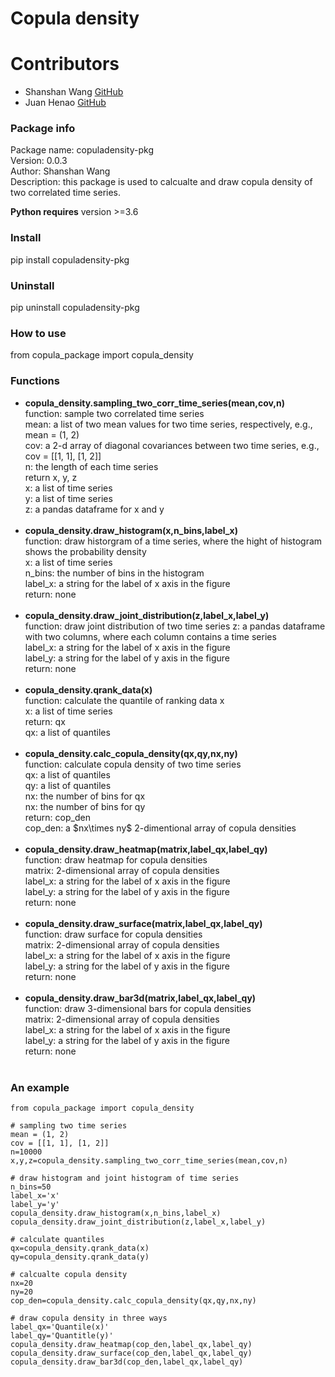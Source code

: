 # Copula density



# Contributors

- Shanshan Wang [GitHub](https://github.com/shannwang)
- Juan Henao [GitHub](https://github.com/juanhenao21)


### Package info
Package name: copuladensity-pkg<br/>
Version: 0.0.3<br/>
Author: Shanshan Wang<br/>
Description: this package is used to calcualte and draw copula density of two correlated time series.<br/>


**Python requires** version >=3.6

### Install
pip install copuladensity-pkg

### Uninstall
pip uninstall copuladensity-pkg

### How to use
from copula_package import copula_density

### Functions


<ul>
    <li> <strong>copula_density.sampling_two_corr_time_series(mean,cov,n)</strong> <br/>
        function: sample two correlated time series<br/>
        mean: a list of two mean values for two time series, respectively, e.g., mean = (1, 2)<br/>
        cov: a 2-d array of diagonal covariances between two time series, e.g., cov = [[1, 1], [1, 2]]<br/>
        n: the length of each time series<br/>
        return x, y, z <br/>
        x: a list of time series<br/>
        y: a list of time series<br/>
        z: a pandas dataframe for x and y<br> <br/>
    </li>
    <li> <strong>copula_density.draw_histogram(x,n_bins,label_x)</strong><br/>
        function: draw historgram of a time series, where the hight of histogram shows the probability density<br/>
        x: a list of time series<br/>
        n_bins: the number of bins in the histogram<br/>
        label_x: a string for the label of x axis in the figure<br/>
        return: none <br/><br/>
    </li>
    <li> <strong>copula_density.draw_joint_distribution(z,label_x,label_y)</strong><br/>
        function: draw joint distribution of two time series
        z: a pandas dataframe with two columns, where each column contains a time series<br/>
        label_x: a string for the label of x axis in the figure<br/>
        label_y: a string for the label of y axis in the figure<br/>
        return: none <br/><br/>
    </li>
    <li> <strong>copula_density.qrank_data(x)</strong><br/>
        function: calculate the quantile of ranking data x<br/>
        x: a list of time series<br/>
        return: qx <br/>
        qx: a list of quantiles <br/><br/>
    </li>
    <li> <strong>copula_density.calc_copula_density(qx,qy,nx,ny)</strong><br/>
        function: calculate copula density of two time series<br/>
        qx: a list of quantiles <br/>
        qy: a list of quantiles <br/>
        nx: the number of bins for qx <br/>
        nx: the number of bins for qy <br/>
        return: cop_den <br>
        cop_den: a $nx\times ny$ 2-dimentional array of copula densities<br/><br/>
    </li>
    <li> <strong>copula_density.draw_heatmap(matrix,label_qx,label_qy)</strong><br/>
        function: draw heatmap for copula densities<br/>
        matrix: 2-dimensional array of copula densities<br/>
        label_x: a string for the label of x axis in the figure<br/>
        label_y: a string for the label of y axis in the figure<br/>
        return: none <br/><br/>
    </li>
    <li> <strong>copula_density.draw_surface(matrix,label_qx,label_qy)</strong><br/>
        function: draw surface for copula densities<br/>
        matrix: 2-dimensional array of copula densities<br/>
        label_x: a string for the label of x axis in the figure<br/>
        label_y: a string for the label of y axis in the figure<br/>
        return: none <br/><br/>
    </li>
    <li> <strong>copula_density.draw_bar3d(matrix,label_qx,label_qy)</strong><br/>
        function: draw 3-dimensional bars for copula densities<br/>
        matrix: 2-dimensional array of copula densities<br/>
        label_x: a string for the label of x axis in the figure<br/>
        label_y: a string for the label of y axis in the figure<br/>
        return: none <br/><br/>
    </li>
</ul>
  
### An example

~~~
from copula_package import copula_density 

# sampling two time series
mean = (1, 2)
cov = [[1, 1], [1, 2]]
n=10000
x,y,z=copula_density.sampling_two_corr_time_series(mean,cov,n) 

# draw histogram and joint histogram of time series
n_bins=50
label_x='x'
label_y='y'
copula_density.draw_histogram(x,n_bins,label_x)
copula_density.draw_joint_distribution(z,label_x,label_y)

# calculate quantiles
qx=copula_density.qrank_data(x)
qy=copula_density.qrank_data(y)

# calcualte copula density
nx=20
ny=20
cop_den=copula_density.calc_copula_density(qx,qy,nx,ny)

# draw copula density in three ways
label_qx='Quantile(x)'
label_qy='Quantitle(y)'
copula_density.draw_heatmap(cop_den,label_qx,label_qy)
copula_density.draw_surface(cop_den,label_qx,label_qy)
copula_density.draw_bar3d(cop_den,label_qx,label_qy)
~~~


